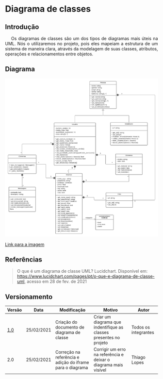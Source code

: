# Diagrama de classes

## Introdução

<p style="text-indent: 20px; text-align: justify">
Os diagramas de classes são um dos tipos de diagramas mais úteis na UML. Nós o utilizaremos no projeto, pois eles mapeiam a estrutura de um sistema de maneira clara, através da modelagem de suas classes, atributos, operações e relacionamentos entre objetos.
</p>

## Diagrama

![Diagrama de classes](../../../../assets/diagrama_classes/diagrama_de_classes.png)

<a href="https://drive.google.com/file/d/1Eo1pcQ4aFlpviyRvsF1M0vWQN2ekdF6b/view?usp=sharing" target="_blank" rel="noopener">Link para a imagem</a>

## Referências

> O que é um diagrama de classe UML? Lucidchart. Disponível em: https://www.lucidchart.com/pages/pt/o-que-e-diagrama-de-classe-uml, acesso em 28 de fev. de 2021

## Versionamento

| Versão | Data       | Modificação               | Motivo | Autor         |
| ------ | ---------- | ------------------------- | ------ | ------------- |
|  [1.0](../../../versoes/diagrama_classe/1.0.md)  | 25/02/2021 | Criação do documento de diagrama de classe | Criar um diagrama que indentifique as classes presentes no projeto | Todos os integrantes |
|  2.0  | 25/02/2021 | Correção na referência e adição do iframe para o diagrama | Corrigir um erro na referência e deixar o diagrama mais visível | Thiago Lopes |